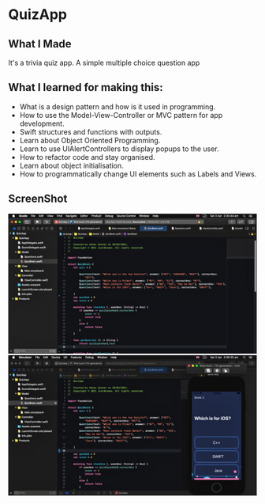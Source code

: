 
#  QuizApp

## What I Made

It's a trivia quiz app. A simple multiple choice question app

## What I learned for making this:

* What is a design pattern and how is it used in programming.
* How to use the Model-View-Controller or MVC pattern for app development.
* Swift structures and functions with outputs.
* Learn about Object Oriented Programming.
* Learn to use UIAlertControllers to display popups to the user.
* How to refactor code and stay organised.
* Learn about object initialisation. 
* How to programmatically change UI elements such as Labels and Views.

## ScreenShot

![Image1](Doc/Image1.png)
![Image2](Doc/Image2.png)
